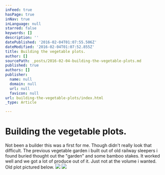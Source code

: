 ```yaml
---
inFeed: true
hasPage: true
inNav: true
inLanguage: null
starred: false
keywords: []
description: ''
datePublished: '2016-02-04T01:07:55.506Z'
dateModified: '2016-02-04T01:07:52.855Z'
title: Building the vegetable plots.
author: []
sourcePath: _posts/2016-02-04-building-the-vegetable-plots.md
published: true
authors: []
publisher:
  name: null
  domain: null
  url: null
  favicon: null
url: building-the-vegetable-plots/index.html
_type: Article

---
```

# Building the vegetable plots.

Not been a builder this was a first for me. Though didn't really look that difficult. The previous vegetable garden i built out of old railway sleepers i found buried thought out the "garden" and some bamboo stakes. It worked well and we got a lot of produce out of it. Just not at the volume i wanted. Old plot pictured below.
![](https://the-grid-user-content.s3-us-west-2.amazonaws.com/ebcbed37-a909-4cc8-8e43-33e7a80323ae.JPG)
![](https://the-grid-user-content.s3-us-west-2.amazonaws.com/ce3a5c42-4026-4a51-a4b2-ef6e4d8a8b59.JPG)